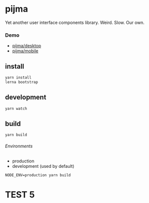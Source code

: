 # pijma
Yet another user interface components library. Weird. Slow. Our own.

### Demo
* [pijma/desktop](https://qiwi.github.io/pijma/desktop)
* [pijma/mobile](https://qiwi.github.io/pijma/mobile)

## install
```bash
yarn install
lerna bootstrap
```

## development

```bash
yarn watch
```

## build

```bash
yarn build
```

###### Environments
* production
* development (used by default)

```
NODE_ENV=production yarn build
```

# TEST 5
